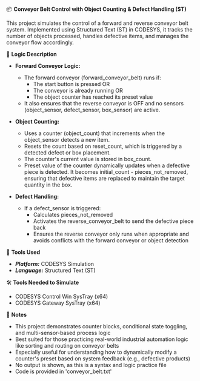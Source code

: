 📦 **Conveyor Belt Control with Object Counting & Defect Handling (ST)**

This project simulates the control of a forward and reverse conveyor belt system. Implemented using Structured Text (ST) in CODESYS, it tracks the number of objects processed, handles defective items, and manages the conveyor flow accordingly.

🧩 **Logic Description**

- **Forward Conveyor Logic:**
  
  - The forward conveyor (forward_conveyor_belt) runs if:
    - The start button is pressed OR
    - The conveyor is already running OR
    - The object counter has reached its preset value
  - It also ensures that the reverse conveyor is OFF and no sensors (object_sensor, defect_sensor, box_sensor) are active.

- **Object Counting:**

  - Uses a counter (object_count) that increments when the object_sensor detects a new item.
  - Resets the count based on reset_count, which is triggered by a detected defect or box placement.
  - The counter's current value is stored in box_count.
  - Preset value of the counter dynamically updates when a defective piece is detected. It becomes initial_count - pieces_not_removed, ensuring that defective items are replaced to maintain the target quantity in the box.
    
- **Defect Handling:**
  
  - If a defect_sensor is triggered:
    - Calculates pieces_not_removed
    - Activates the reverse_conveyor_belt to send the defective piece back
    - Ensures the reverse conveyor only runs when appropriate and avoids conflicts with the forward conveyor or object detection
      
🔧 **Tools Used**

- _**Platform:**_ CODESYS Simulation
- _**Language:**_ Structured Text (ST)

🛠️ **Tools Needed to Simulate**

- CODESYS Control Win SysTray (x64)
- CODESYS Gateway SysTray (x64)

📌 **Notes**

- This project demonstrates counter blocks, conditional state toggling, and multi-sensor-based process logic
- Best suited for those practicing real-world industrial automation logic like sorting and routing on conveyor belts
- Especially useful for understanding how to dynamically modify a counter's preset based on system feedback (e.g., defective products)
- No output is shown, as this is a syntax and logic practice file
- Code is provided in 'conveyor_belt.txt'


